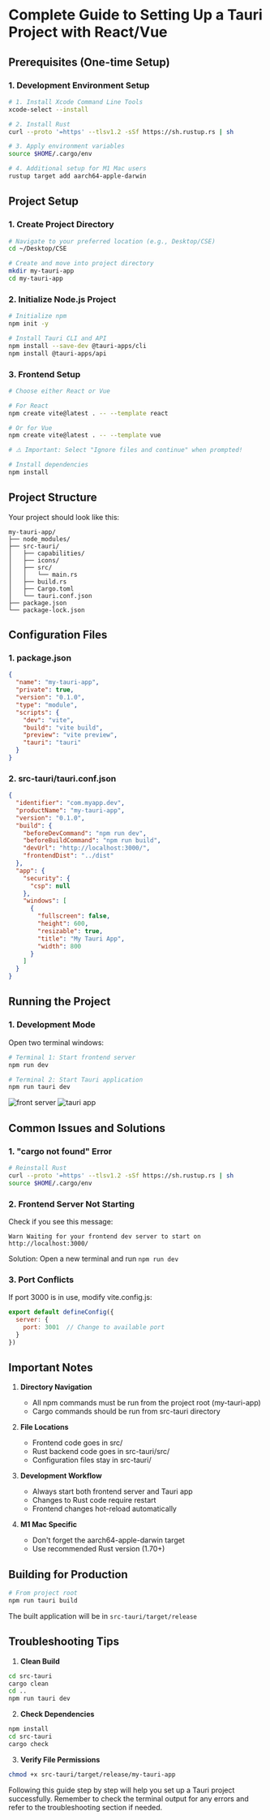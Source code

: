 # Complete Guide to Setting Up a Tauri Project with React/Vue

## Prerequisites (One-time Setup)

### 1. Development Environment Setup
```bash
# 1. Install Xcode Command Line Tools
xcode-select --install

# 2. Install Rust
curl --proto '=https' --tlsv1.2 -sSf https://sh.rustup.rs | sh

# 3. Apply environment variables
source $HOME/.cargo/env

# 4. Additional setup for M1 Mac users
rustup target add aarch64-apple-darwin
```

## Project Setup

### 1. Create Project Directory
```bash
# Navigate to your preferred location (e.g., Desktop/CSE)
cd ~/Desktop/CSE

# Create and move into project directory
mkdir my-tauri-app
cd my-tauri-app
```

### 2. Initialize Node.js Project
```bash
# Initialize npm
npm init -y

# Install Tauri CLI and API
npm install --save-dev @tauri-apps/cli
npm install @tauri-apps/api
```

### 3. Frontend Setup
```bash
# Choose either React or Vue

# For React
npm create vite@latest . -- --template react

# Or for Vue
npm create vite@latest . -- --template vue

# ⚠️ Important: Select "Ignore files and continue" when prompted!

# Install dependencies
npm install
```

## Project Structure
Your project should look like this:
```
my-tauri-app/
├── node_modules/
├── src-tauri/
│   ├── capabilities/
│   ├── icons/
│   ├── src/
│   │   └── main.rs
│   ├── build.rs
│   ├── Cargo.toml
│   └── tauri.conf.json
├── package.json
└── package-lock.json
```

## Configuration Files

### 1. package.json
```json
{
  "name": "my-tauri-app",
  "private": true,
  "version": "0.1.0",
  "type": "module",
  "scripts": {
    "dev": "vite",
    "build": "vite build",
    "preview": "vite preview",
    "tauri": "tauri"
  }
}
```

### 2. src-tauri/tauri.conf.json
```json
{
  "identifier": "com.myapp.dev",
  "productName": "my-tauri-app",
  "version": "0.1.0",
  "build": {
    "beforeDevCommand": "npm run dev",
    "beforeBuildCommand": "npm run build",
    "devUrl": "http://localhost:3000/",
    "frontendDist": "../dist"
  },
  "app": {
    "security": {
      "csp": null
    },
    "windows": [
      {
        "fullscreen": false,
        "height": 600,
        "resizable": true,
        "title": "My Tauri App",
        "width": 800
      }
    ]
  }
}
```

## Running the Project

### 1. Development Mode
Open two terminal windows:

```bash
# Terminal 1: Start frontend server
npm run dev

# Terminal 2: Start Tauri application
npm run tauri dev
```

![front server](img/tauri/241112/my-tauri-app.png)
![tauri app](img/tauri/241112/esbuild.png)

## Common Issues and Solutions

### 1. "cargo not found" Error
```bash
# Reinstall Rust
curl --proto '=https' --tlsv1.2 -sSf https://sh.rustup.rs | sh
source $HOME/.cargo/env
```

### 2. Frontend Server Not Starting
Check if you see this message:
```
Warn Waiting for your frontend dev server to start on http://localhost:3000/
```
Solution: Open a new terminal and run `npm run dev`

### 3. Port Conflicts
If port 3000 is in use, modify vite.config.js:
```javascript
export default defineConfig({
  server: {
    port: 3001  // Change to available port
  }
})
```

## Important Notes

1. **Directory Navigation**
   - All npm commands must be run from the project root (my-tauri-app)
   - Cargo commands should be run from src-tauri directory

2. **File Locations**
   - Frontend code goes in src/
   - Rust backend code goes in src-tauri/src/
   - Configuration files stay in src-tauri/

3. **Development Workflow**
   - Always start both frontend server and Tauri app
   - Changes to Rust code require restart
   - Frontend changes hot-reload automatically

4. **M1 Mac Specific**
   - Don't forget the aarch64-apple-darwin target
   - Use recommended Rust version (1.70+)

## Building for Production
```bash
# From project root
npm run tauri build
```
The built application will be in `src-tauri/target/release`

## Troubleshooting Tips

1. **Clean Build**
```bash
cd src-tauri
cargo clean
cd ..
npm run tauri dev
```

2. **Check Dependencies**
```bash
npm install
cd src-tauri
cargo check
```

3. **Verify File Permissions**
```bash
chmod +x src-tauri/target/release/my-tauri-app
```

Following this guide step by step will help you set up a Tauri project successfully. Remember to check the terminal output for any errors and refer to the troubleshooting section if needed.

